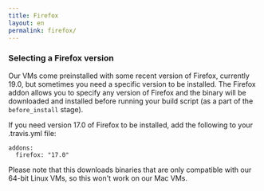 ```yaml
---
title: Firefox
layout: en
permalink: firefox/
---
```


### Selecting a Firefox version

Our VMs come preinstalled with some recent version of Firefox, currently 19.0,
but sometimes you need a specific version to be installed. The Firefox addon
allows you to specify any version of Firefox and the binary will be downloaded
and installed before running your build script (as a part of the
`before_install` stage).

If you need version 17.0 of Firefox to be installed, add the following to your
.travis.yml file:

    addons:
      firefox: "17.0"

Please note that this downloads binaries that are only compatible with our
64-bit Linux VMs, so this won't work on our Mac VMs.
